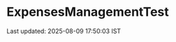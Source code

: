 # ExpensesManagementTest


















































































































































Last updated: 2025-08-09 17:50:03 IST
